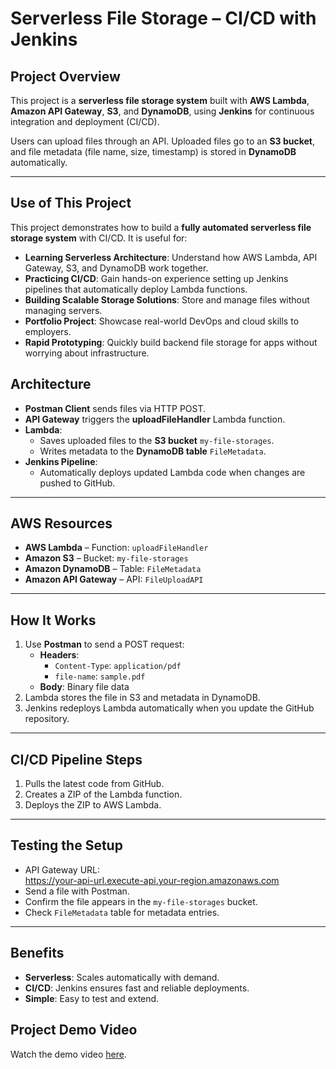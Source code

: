 # Serverless File Storage – CI/CD with Jenkins

## Project Overview
This project is a **serverless file storage system** built with **AWS Lambda**, **Amazon API Gateway**, **S3**, and **DynamoDB**, using **Jenkins** for continuous integration and deployment (CI/CD).

Users can upload files through an API. Uploaded files go to an **S3 bucket**, and file metadata (file name, size, timestamp) is stored in **DynamoDB** automatically.

---

## Use of This Project

This project demonstrates how to build a **fully automated serverless file storage system** with CI/CD. It is useful for:

- **Learning Serverless Architecture**: Understand how AWS Lambda, API Gateway, S3, and DynamoDB work together.
- **Practicing CI/CD**: Gain hands-on experience setting up Jenkins pipelines that automatically deploy Lambda functions.
- **Building Scalable Storage Solutions**: Store and manage files without managing servers.
- **Portfolio Project**: Showcase real-world DevOps and cloud skills to employers.
- **Rapid Prototyping**: Quickly build backend file storage for apps without worrying about infrastructure.


## Architecture
- **Postman Client** sends files via HTTP POST.
- **API Gateway** triggers the **uploadFileHandler** Lambda function.
- **Lambda**:
  - Saves uploaded files to the **S3 bucket** `my-file-storages`.
  - Writes metadata to the **DynamoDB table** `FileMetadata`.
- **Jenkins Pipeline**:
  - Automatically deploys updated Lambda code when changes are pushed to GitHub.

---

## AWS Resources
- **AWS Lambda** – Function: `uploadFileHandler`
- **Amazon S3** – Bucket: `my-file-storages`
- **Amazon DynamoDB** – Table: `FileMetadata`
- **Amazon API Gateway** – API: `FileUploadAPI`

---

## How It Works
1. Use **Postman** to send a POST request:
   - **Headers**:
     - `Content-Type`: `application/pdf`
     - `file-name`: `sample.pdf`
   - **Body**: Binary file data
2. Lambda stores the file in S3 and metadata in DynamoDB.
3. Jenkins redeploys Lambda automatically when you update the GitHub repository.

---

## CI/CD Pipeline Steps
1. Pulls the latest code from GitHub.
2. Creates a ZIP of the Lambda function.
3. Deploys the ZIP to AWS Lambda.

---

## Testing the Setup
- API Gateway URL:  
https://your-api-url.execute-api.your-region.amazonaws.com
- Send a file with Postman.
- Confirm the file appears in the `my-file-storages` bucket.
- Check `FileMetadata` table for metadata entries.

---

## Benefits
- **Serverless**: Scales automatically with demand.
- **CI/CD**: Jenkins ensures fast and reliable deployments.
- **Simple**: Easy to test and extend.

## Project Demo Video
Watch the demo video [here](https://drive.google.com/your-video-link).


